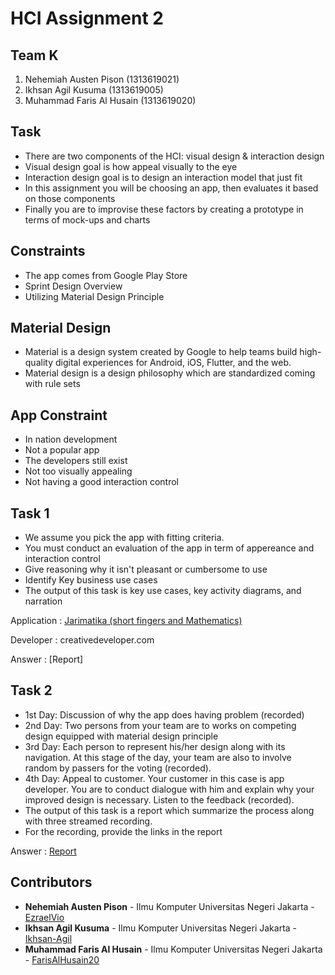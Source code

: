 # HCI Assignment 2

## Team K

1. Nehemiah Austen Pison (1313619021)
2. Ikhsan Agil Kusuma (1313619005)
3. Muhammad Faris Al Husain (1313619020)

## Task

* There are two components of the HCI: visual design & interaction design
* Visual design goal is how appeal visually to the eye
* Interaction design goal is to design an interaction model that just fit
* In this assignment you will be choosing an app, then evaluates it based on those components
* Finally you are to improvise these factors by creating a prototype in terms of mock-ups and charts

## Constraints

* The app comes from Google Play Store
* Sprint Design Overview
* Utilizing Material Design Principle

## Material Design

* Material is a design system created by Google to help teams build high-quality digital experiences for Android, iOS, Flutter, and the web.
* Material design is a design philosophy which are standardized coming with rule sets

## App Constraint

* In nation development
* Not a popular app
* The developers still exist
* Not too visually appealing
* Not having a good interaction control

## Task 1

* We assume you pick the app with fitting criteria.
* You must conduct an evaluation of the app in term of appereance and interaction control
* Give reasoning why it isn't pleasant or cumbersome to use 
* Identify Key business use cases
* The output of this task is key use cases, key activity diagrams, and narration

Application : [Jarimatika (short fingers and Mathematics)](https://play.google.com/store/apps/details?id=com.tipsdani.jarimatika.berhitungmetodejarimatika.creativedeveloper.jayaraya.jarimatika&hl=en_US)

Developer : creativedeveloper.com

Answer : [Report]

## Task 2

* 1st Day: Discussion of why the app does having problem (recorded)
* 2nd Day: Two persons from your team are to works on competing design equipped with material design principle
* 3rd Day: Each person to represent his/her design along with its navigation. At this stage of the day, your team are also to involve random by passers for the voting (recorded).
* 4th Day: Appeal to customer. Your customer in this case is app developer. You are to conduct dialogue with him and explain why your improved design is necessary. Listen to the feedback (recorded).
* The output of this task is a report which summarize the process along with three streamed recording.
* For the recording, provide the links in the report

Answer : [Report](https://github.com/FarisAlHusain20/HCI-Assignment/blob/hw2/Task%202/Task%202%20Report.md)

## Contributors

* **Nehemiah Austen Pison** - Ilmu Komputer Universitas Negeri Jakarta - [EzraelVio](https://github.com/EzraelVio)
* **Ikhsan Agil Kusuma** - Ilmu Komputer Universitas Negeri Jakarta - [Ikhsan-Agil](https://github.com/Ikhsan-Agil)
* **Muhammad Faris Al Husain** - Ilmu Komputer Universitas Negeri Jakarta - [FarisAlHusain20](https://github.com/FarisAlHusain20)
